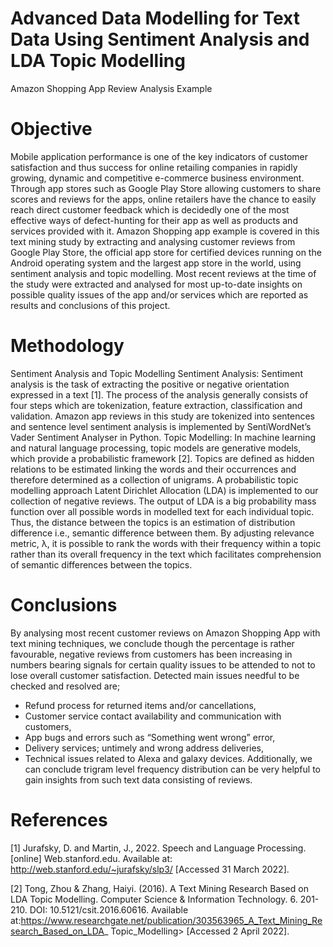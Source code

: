 # Advanced Data Modelling for Text Data Using Sentiment Analysis and LDA Topic Modelling
Amazon Shopping App Review Analysis Example
# Objective
Mobile application performance is one of the key indicators of customer satisfaction and thus success
for online retailing companies in rapidly growing, dynamic and competitive e-commerce business
environment. Through app stores such as Google Play Store allowing customers to share scores and
reviews for the apps, online retailers have the chance to easily reach direct customer feedback which is
decidedly one of the most effective ways of defect-hunting for their app as well as products and services
provided with it.
Amazon Shopping app example is covered in this text mining study by extracting and analysing
customer reviews from Google Play Store, the official app store for certified devices running on the
Android operating system and the largest app store in the world, using sentiment analysis and topic
modelling. Most recent reviews at the time of the study were extracted and analysed for most up-to-date
insights on possible quality issues of the app and/or services which are reported as results and
conclusions of this project.
# Methodology
Sentiment Analysis and Topic Modelling
Sentiment Analysis: Sentiment analysis is the task of extracting the positive or negative orientation expressed in a text [1].
The process of the analysis generally consists of four steps which are tokenization, feature extraction,
classification and validation. Amazon app reviews in this study are tokenized into sentences and sentence level sentiment analysis is
implemented by SentiWordNet’s Vader Sentiment Analyser in Python.
Topic Modelling: In machine learning and natural language processing, topic models are generative models, which
provide a probabilistic framework [2]. Topics are defined as hidden relations to be estimated linking the
words and their occurrences and therefore determined as a collection of unigrams. A probabilistic topic modelling approach Latent Dirichlet Allocation (LDA) is implemented to our
collection of negative reviews. The output of LDA is a big probability mass function over all possible
words in modelled text for each individual topic. Thus, the distance between the topics is an estimation
of distribution difference i.e., semantic difference between them. By adjusting relevance metric, λ, it is
possible to rank the words with their frequency within a topic rather than its overall frequency in the
text which facilitates comprehension of semantic differences between the topics.
# Conclusions
By analysing most recent customer reviews on Amazon Shopping App with text mining techniques, we
conclude though the percentage is rather favourable, negative reviews from customers has been
increasing in numbers bearing signals for certain quality issues to be attended to not to lose overall
customer satisfaction. Detected main issues needful to be checked and resolved are;
- Refund process for returned items and/or cancellations,
- Customer service contact availability and communication with customers,
- App bugs and errors such as “Something went wrong” error,
- Delivery services; untimely and wrong address deliveries,
- Technical issues related to Alexa and galaxy devices.
Additionally, we can conclude trigram level frequency distribution can be very helpful to gain insights
from such text data consisting of reviews.
# References
[1] Jurafsky, D. and Martin, J., 2022. Speech and Language Processing. [online] Web.stanford.edu.
Available at: <http://web.stanford.edu/~jurafsky/slp3/> [Accessed 31 March 2022].

[2] Tong, Zhou & Zhang, Haiyi. (2016). A Text Mining Research Based on LDA Topic Modelling.
Computer Science & Information Technology. 6. 201-210. DOI: 10.5121/csit.2016.60616. Available
at:https://www.researchgate.net/publication/303563965_A_Text_Mining_Research_Based_on_LDA_
Topic_Modelling> [Accessed 2 April 2022].
